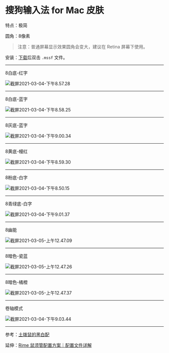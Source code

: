 # 搜狗输入法 for Mac 皮肤

特点：极简

圆角：8像素

> 注意：普通屏幕显示效果圆角会变大，建议在 Retina 屏幕下使用。

安装：[下载](https://github.com/liuour/sogou/archive/main.zip)后双击 `.mssf` 文件。

---

8白底-红字

![截屏2021-03-04-下午8.57.28](https://tvax3.sinaimg.cn/large/008eZBHKgy1go865hoia6j31ao04aq35.jpg)

---

8白底-蓝字

![截屏2021-03-04-下午8.58.25](https://tva2.sinaimg.cn/large/008eZBHKgy1go866mi07jj31ao04ajrl.jpg)

---

8灰底-蓝字

![截屏2021-03-04-下午9.00.34](https://tvax1.sinaimg.cn/large/008eZBHKgy1go868nnk6xj31ao04adg2.jpg)

---

8黄底-幔红

![截屏2021-03-04-下午8.59.30](https://tva1.sinaimg.cn/large/008eZBHKgy1go867lkm1aj31ao04awep.jpg)

---

8粉底-白字

![截屏2021-03-04-下午8.50.15](https://tva3.sinaimg.cn/large/008eZBHKgy1go861o8w2aj31ao04a0sy.jpg)

---

8青绿底-白字

![截屏2021-03-04-下午9.01.37](https://tva4.sinaimg.cn/large/008eZBHKgy1go86a6rxjgj31ao04a3yq.jpg)

---

8幽能

![截屏2021-03-05-上午12.47.09](https://tvax1.sinaimg.cn/large/008eZBHKgy1go8ct8eoofj31ao04et8x.jpg)

---

8暗色-瓷蓝

![截屏2021-03-05-上午12.47.26](https://tvax1.sinaimg.cn/large/008eZBHKgy1go8ctli9f1j31ao04e3yq.jpg)

---

8暗色-橘橙

![截屏2021-03-05-上午12.47.37](https://tva1.sinaimg.cn/large/008eZBHKgy1go8ctt6dkmj31ao04e3yq.jpg)

---

卷轴模式

![截屏2021-03-04-下午9.03.44](https://tvax2.sinaimg.cn/large/008eZBHKgy1go86fhm8bhj31fc0jgjus.jpg)

---

参考：[土拨鼠的黑白配](https://pinyin.sogou.com/skins/detail/view/info/506543)

延伸：[Rime 鼠须管配置方案｜配置文件详解](https://github.com/liuour/rime)

